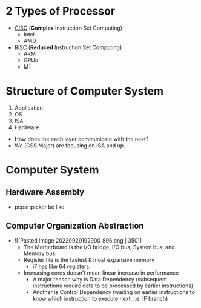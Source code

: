 # 2 Types of Processor
 - <u>CISC</u> (**Complex** Instruction Set Computing)
	 - Intel
	 - AMD
 - <u>RISC</u> (**Reduced** Instruction Set Computing)
	 - ARM
	 - GPUs
	 - M1

# Structure of Computer System
1. Application
2. OS
3. ISA
4. Hardware
- How does the each layer communicate with the next?
- We (CSS Major) are focusing on ISA and up.

# Computer System
## Hardware Assembly
- pcpartpicker be like
## Computer Organization Abstraction
- ![[Pasted Image 20220929192900_896.png | 350]]
	- The Motherboard is the I/O bridge, I/O bus, System bus, and Memory bus.
	- Register file is the fastest & most expansive memory
		- i7 has like 64 registers.
	- Increasing cores doesn't mean linear increase in performance
		- A major reason why is Data Dependency (subsequent instructions require data to be processed by earlier instructions)
		- Another is Control Dependency (waiting on earlier instructions to know which instruction to execute next, i.e. IF branch)